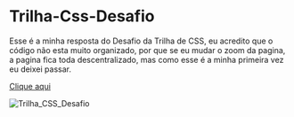 # Trilha-Css-Desafio
Esse é a minha resposta do Desafio da Trilha de CSS, eu acredito que o código não esta muito organizado, por que se eu mudar o zoom da pagina, a pagina fica toda descentralizado, mas como esse é a minha primeira vez eu deixei passar.

[Clique aqui](https://mobistank.github.io/Trilha-Css-Desafio/)

![Trilha_CSS_Desafio](https://github.com/MobiStank/Trilha-Css-Desafio/assets/81689255/9951d157-a1e6-430b-a3dd-e839bb41c8d7)
